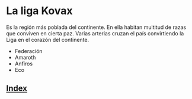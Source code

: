 # La liga Kovax

Es la región más poblada del continente. En ella habitan multitud de razas que conviven en cierta paz. Varias arterias cruzan el país convirtiendo la Liga en el corazón del continente.

- Federación
- Amaroth
- Anfiros
- Eco

## [Index](../index.md)